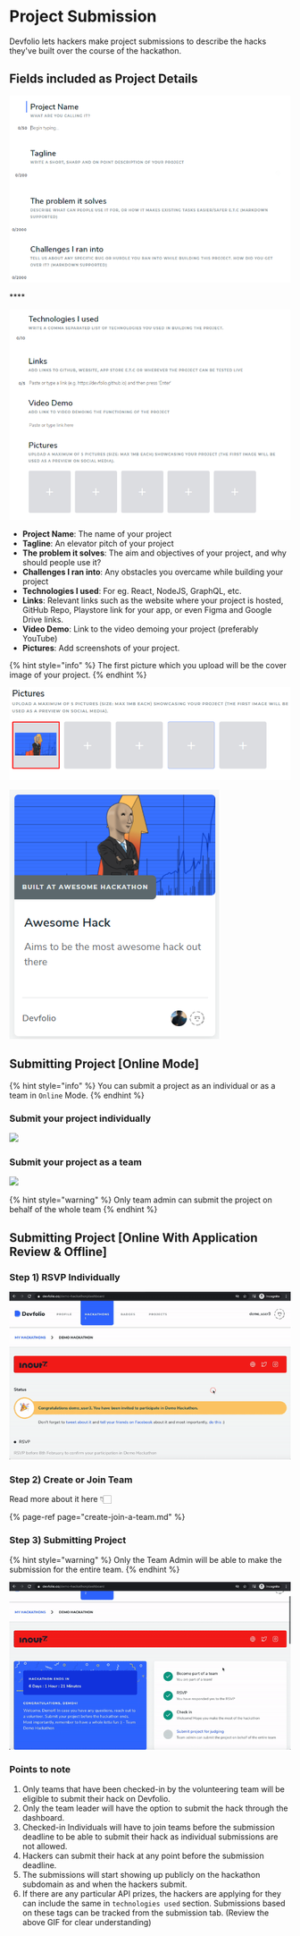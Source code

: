 # Project Submission

Devfolio lets hackers make project submissions to describe the hacks they've built over the course of the hackathon.

## Fields included as Project Details

![](../../.gitbook/assets/image%20%28131%29.png)

\*\*\*\*

![](../../.gitbook/assets/image%20%28127%29.png)

* **Project Name**: The name of your project
* **Tagline**: An elevator pitch of your project
* **The problem it solves**: The aim and objectives of your project, and why should people use it?
* **Challenges I ran into**: Any obstacles you overcame while building your project
* **Technologies I used**: For eg. React, NodeJS, GraphQL, etc.
* **Links**: Relevant links such as the website where your project is hosted, GitHub Repo, Playstore link for your app, or even Figma and Google Drive links.
* **Video Demo**: Link to the video demoing your project \(preferably YouTube\)
* **Pictures**: Add screenshots of your project.

{% hint style="info" %}
The first picture which you upload will be the cover image of your project.
{% endhint %}

![](../../.gitbook/assets/image%20%28130%29.png)

![Your project&apos;s card](../../.gitbook/assets/image%20%28128%29.png)

## Submitting Project \[Online Mode\]

{% hint style="info" %}
You can submit a project as an individual or as a team in `Online` Mode.
{% endhint %}

### **Submit your project individually**

![](../../.gitbook/assets/20210202_103459634-2.gif)

### **Submit your project as a team**

![](../../.gitbook/assets/20210202_112248526-2.gif)

{% hint style="warning" %}
Only team admin can submit the project on behalf of the whole team
{% endhint %}

## Submitting Project \[Online With Application Review & Offline\]



### **Step 1\) RSVP Individually**

![](../../.gitbook/assets/rsvp.gif)

### **Step 2\) Create or Join Team**

Read more about it here 👇🏻

{% page-ref page="create-join-a-team.md" %}



### **Step 3\) Submitting Project**

{% hint style="warning" %}
Only the Team Admin will be able to make the submission for the entire team.
{% endhint %}

![](../../.gitbook/assets/submit.gif)

### Points to note

1. Only teams that have been checked-in by the volunteering team will be eligible to submit their hack on Devfolio.
2. Only the team leader will have the option to submit the hack through the dashboard.
3. Checked-in Individuals will have to join teams before the submission deadline to be able to submit their hack as individual submissions are not allowed.
4. Hackers can submit their hack at any point before the submission deadline.
5. The submissions will start showing up publicly on the hackathon subdomain as and when the hackers submit.
6. If there are any particular API prizes, the hackers are applying for they can include the same in `technologies used` section. Submissions based on these tags can be tracked from the submission tab. \(Review the above GIF for clear understanding\)

